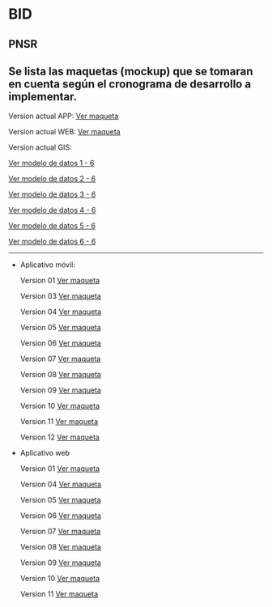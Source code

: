 # BID

## PNSR
  Se lista las maquetas (mockup) que se tomaran en cuenta según el cronograma de desarrollo a implementar.
  -------------------
  
  Version actual APP: [Ver maqueta](https://gisdeveloperssac.github.io/MockupBID_Monitoreo/Movil/Version/index.html)
  
  Version actual WEB: [Ver maqueta](https://gisdeveloperssac.github.io/MockupBID_Monitoreo/Web/Version/index.html)
  
  Version actual GIS: 
  
  [Ver modelo de datos 1 - 6](https://gisdeveloperssac.github.io/MockupBID_Monitoreo/GIS/SIRWASH_01_06.html)
  
  [Ver modelo de datos 2 - 6](https://gisdeveloperssac.github.io/MockupBID_Monitoreo/GIS/SIRWASH_02_06.html)
  
  [Ver modelo de datos 3 - 6](https://gisdeveloperssac.github.io/MockupBID_Monitoreo/GIS/SIRWASH_03_06.html)
  
  [Ver modelo de datos 4 - 6](https://gisdeveloperssac.github.io/MockupBID_Monitoreo/GIS/SIRWASH_04_06.html)
  
  [Ver modelo de datos 5 - 6](https://gisdeveloperssac.github.io/MockupBID_Monitoreo/GIS/SIRWASH_05_06.html)
  
  [Ver modelo de datos 6 - 6](https://gisdeveloperssac.github.io/MockupBID_Monitoreo/GIS/SIRWASH_06_06.html)
  
  
  -------------------
  
- Aplicativo móvil:

  Version 01 [Ver maqueta](https://gisdeveloperssac.github.io/MockupBID_Monitoreo/Movil/Version01/index.html)

  Version 03 [Ver maqueta](https://gisdeveloperssac.github.io/MockupBID_Monitoreo/Movil/Version03/index.html)
  
  Version 04 [Ver maqueta](https://gisdeveloperssac.github.io/MockupBID_Monitoreo/Movil/Version04/index.html)
  
  Version 05 [Ver maqueta](https://gisdeveloperssac.github.io/MockupBID_Monitoreo/Movil/Version05/index.html)
  
  Version 06 [Ver maqueta](https://gisdeveloperssac.github.io/MockupBID_Monitoreo/Movil/Version06/index.html)
  
  Version 07 [Ver maqueta](https://gisdeveloperssac.github.io/MockupBID_Monitoreo/Movil/Version07/index.html)
  
  Version 08 [Ver maqueta](https://gisdeveloperssac.github.io/MockupBID_Monitoreo/Movil/Version08/index.html)
  
  Version 09 [Ver maqueta](https://gisdeveloperssac.github.io/MockupBID_Monitoreo/Movil/Version09/index.html)
  
  Version 10 [Ver maqueta](https://gisdeveloperssac.github.io/MockupBID_Monitoreo/Movil/Version10/index.html)
  
  Version 11 [Ver maqueta](https://gisdeveloperssac.github.io/MockupBID_Monitoreo/Movil/Version11/index.html)
  
  Version 12 [Ver maqueta](https://gisdeveloperssac.github.io/MockupBID_Monitoreo/Movil/Version12/index.html)

- Aplicativo web

  Version 01 [Ver maqueta](https://gisdeveloperssac.github.io/MockupBID_Monitoreo/Web/VersionWeb_01/index.html)
  
  Version 04 [Ver maqueta](https://gisdeveloperssac.github.io/MockupBID_Monitoreo/Web/VersionWeb_04/index.html)
  
  Version 05 [Ver maqueta](https://gisdeveloperssac.github.io/MockupBID_Monitoreo/Web/VersionWeb_05/index.html)
  
  Version 06 [Ver maqueta](https://gisdeveloperssac.github.io/MockupBID_Monitoreo/Web/VersionWeb_06/index.html)
  
  Version 07 [Ver maqueta](https://gisdeveloperssac.github.io/MockupBID_Monitoreo/Web/VersionWeb_07/index.html)
  
  Version 08 [Ver maqueta](https://gisdeveloperssac.github.io/MockupBID_Monitoreo/Web/VersionWeb_08/index.html)
  
  Version 09 [Ver maqueta](https://gisdeveloperssac.github.io/MockupBID_Monitoreo/Web/VersionWeb_09/index.html)
  
  Version 10 [Ver maqueta](https://gisdeveloperssac.github.io/MockupBID_Monitoreo/Web/VersionWeb_10/index.html)
  
  Version 11 [Ver maqueta](https://gisdeveloperssac.github.io/MockupBID_Monitoreo/Web/VersionWeb_11/index.html)
